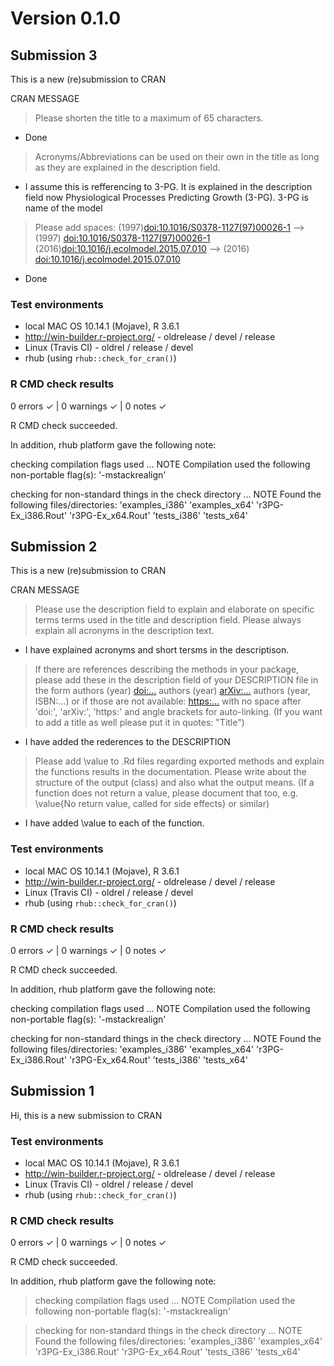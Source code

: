 # Version 0.1.0

## Submission 3

This is a new (re)submission to CRAN

CRAN MESSAGE

> Please shorten the title to a maximum of 65 characters.

- Done

> Acronyms/Abbreviations can be used on their own in the title as long as they are explained in the description field.

- I assume this is refferencing to 3-PG. It is explained in the description field now Physiological Processes Predicting Growth (3-PG). 3-PG is name of the model

> Please add spaces:
(1997)<doi:10.1016/S0378-1127(97)00026-1>
--> (1997) <doi:10.1016/S0378-1127(97)00026-1>
(2016)<doi:10.1016/j.ecolmodel.2015.07.010>
--> (2016) <doi:10.1016/j.ecolmodel.2015.07.010>

- Done

### Test environments

* local MAC OS 10.14.1 (Mojave), R 3.6.1
* http://win-builder.r-project.org/ - oldrelease / devel / release
* Linux (Travis CI) - oldrel / release / devel
* rhub (using `rhub::check_for_cran()`)

### R CMD check results

0 errors ✓ | 0 warnings ✓ | 0 notes ✓

R CMD check succeeded.

In addition, rhub platform gave the following note:

checking compilation flags used ... NOTE Compilation used the following non-portable flag(s): '-mstackrealign' 
     
checking for non-standard things in the check directory ... NOTE Found the following files/directories: 'examples_i386' 'examples_x64' 'r3PG-Ex_i386.Rout' 'r3PG-Ex_x64.Rout' 'tests_i386' 'tests_x64'

## Submission 2

This is a new (re)submission to CRAN

CRAN MESSAGE

> Please use the description field to explain and elaborate on specific terms terms used in the title and description field. Please always explain all acronyms in the description text.

- I have explained acronyms and short tersms in the descriptison.

> If there are references describing the methods in your package, please add these in the description field of your DESCRIPTION file in the form
authors (year) <doi:...>
authors (year) <arXiv:...>
authors (year, ISBN:...)
or if those are not available: <https:...>
with no space after 'doi:', 'arXiv:', 'https:' and angle brackets for auto-linking.
(If you want to add a title as well please put it in quotes: "Title")

- I have added the rederences to the DESCRIPTION

> Please add \value to .Rd files regarding exported methods and explain the functions results in the documentation. Please write about the structure of the output (class) and also what the output means.
(If a function does not return a value, please document that too, e.g. \value{No return value, called for side effects} or similar)

- I have added \value to each of the function.

### Test environments

* local MAC OS 10.14.1 (Mojave), R 3.6.1
* http://win-builder.r-project.org/ - oldrelease / devel / release
* Linux (Travis CI) - oldrel / release / devel
* rhub (using `rhub::check_for_cran()`)

### R CMD check results

0 errors ✓ | 0 warnings ✓ | 0 notes ✓

R CMD check succeeded.

In addition, rhub platform gave the following note:

checking compilation flags used ... NOTE Compilation used the following non-portable flag(s): '-mstackrealign' 
     
checking for non-standard things in the check directory ... NOTE Found the following files/directories: 'examples_i386' 'examples_x64' 'r3PG-Ex_i386.Rout' 'r3PG-Ex_x64.Rout' 'tests_i386' 'tests_x64'
  
## Submission 1

Hi, this is a new submission to CRAN

### Test environments

* local MAC OS 10.14.1 (Mojave), R 3.6.1
* http://win-builder.r-project.org/ - oldrelease / devel / release
* Linux (Travis CI) - oldrel / release / devel
* rhub (using `rhub::check_for_cran()`)

### R CMD check results

0 errors ✓ | 0 warnings ✓ | 0 notes ✓

R CMD check succeeded.

In addition, rhub platform gave the following note:

> checking compilation flags used ... NOTE
Compilation used the following non-portable flag(s):
  '-mstackrealign'
     
> checking for non-standard things in the check directory ... NOTE
Found the following files/directories:
  'examples_i386' 'examples_x64' 'r3PG-Ex_i386.Rout' 'r3PG-Ex_x64.Rout'
  'tests_i386' 'tests_x64'
